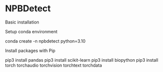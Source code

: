 # NPBDetect

Basic installation

Setup conda environment

conda create -n npbdetect python=3.10

Install packages with Pip

pip3 install pandas
pip3 install scikit-learn
pip3 install biopython
pip3 install torch torchaudio torchvision torchtext torchdata